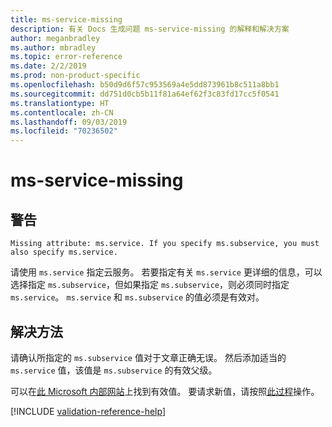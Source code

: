 ```yaml
---
title: ms-service-missing
description: 有关 Docs 生成问题 ms-service-missing 的解释和解决方案
author: meganbradley
ms.author: mbradley
ms.topic: error-reference
ms.date: 2/2/2019
ms.prod: non-product-specific
ms.openlocfilehash: b50d9d6f57c953569a4e5dd873961b8c511a8bb1
ms.sourcegitcommit: dd751d0cb5b11f81a64ef62f3c83fd17cc5f0541
ms.translationtype: HT
ms.contentlocale: zh-CN
ms.lasthandoff: 09/03/2019
ms.locfileid: "70236502"
---
```

# <a name="ms-service-missing"></a>ms-service-missing

## <a name="warning"></a>警告

`Missing attribute: ms.service. If you specify ms.subservice, you must also specify ms.service.`

请使用 `ms.service` 指定云服务。 若要指定有关 `ms.service` 更详细的信息，可以选择指定 `ms.subservice`，但如果指定 `ms.subservice`，则必须同时指定 `ms.service`。 `ms.service` 和 `ms.subservice` 的值必须是有效对。

## <a name="resolution"></a>解决方法

请确认所指定的 `ms.subservice` 值对于文章正确无误。 然后添加适当的 `ms.service` 值，该值是 `ms.subservice` 的有效父级。

可以在[此 Microsoft 内部网站](https://docsmetadatatool.azurewebsites.net/allowlists)上找到有效值。 要请求新值，请按照[此过程](https://review.docs.microsoft.com/help/contribute/metadata-changes?branch=master)操作。

<!--make sure to add this file to your includes folder and verify the path-->
[!INCLUDE [validation-reference-help](includes/validation-reference-help.md)]

